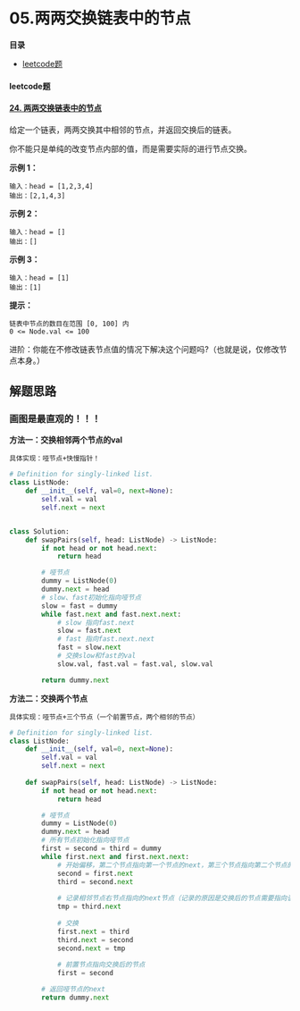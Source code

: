 # 05.两两交换链表中的节点

**目录**

- [leetcode题](#leetcode题)





#### leetcode题

#### [24. 两两交换链表中的节点](https://leetcode-cn.com/problems/swap-nodes-in-pairs/)

给定一个链表，两两交换其中相邻的节点，并返回交换后的链表。

你不能只是单纯的改变节点内部的值，而是需要实际的进行节点交换。

 

**示例 1：**

```
输入：head = [1,2,3,4]
输出：[2,1,4,3]
```

**示例 2：**

```
输入：head = []
输出：[]
```

**示例 3：**

```
输入：head = [1]
输出：[1]
```

**提示：**

```
链表中节点的数目在范围 [0, 100] 内
0 <= Node.val <= 100
```

进阶：你能在不修改链表节点值的情况下解决这个问题吗?（也就是说，仅修改节点本身。）



## 解题思路

### 画图是最直观的！！！

**方法一：交换相邻两个节点的val**

```
具体实现：哑节点+快慢指针！
```

```python
# Definition for singly-linked list.
class ListNode:
    def __init__(self, val=0, next=None):
        self.val = val
        self.next = next


class Solution:
    def swapPairs(self, head: ListNode) -> ListNode:
        if not head or not head.next:
            return head

        # 哑节点
        dummy = ListNode(0)
        dummy.next = head
        # slow、fast初始化指向哑节点
        slow = fast = dummy
        while fast.next and fast.next.next:
            # slow 指向fast.next
            slow = fast.next
            # fast 指向fast.next.next
            fast = slow.next
            # 交换slow和fast的val
            slow.val, fast.val = fast.val, slow.val

        return dummy.next
```



**方法二：交换两个节点**

```
具体实现：哑节点+三个节点（一个前置节点，两个相邻的节点）
```

```python
# Definition for singly-linked list.
class ListNode:
    def __init__(self, val=0, next=None):
        self.val = val
        self.next = next
        
    def swapPairs(self, head: ListNode) -> ListNode:
        if not head or not head.next:
            return head

        # 哑节点
        dummy = ListNode(0)
        dummy.next = head
        # 所有节点初始化指向哑节点
        first = second = third = dummy
        while first.next and first.next.next:
            # 开始偏移，第二个节点指向第一个节点的next，第三个节点指向第二个节点的next
            second = first.next
            third = second.next
			
            # 记录相邻节点右节点指向的next节点（记录的原因是交换后的节点需要指向该节点）
            tmp = third.next
            
            # 交换
            first.next = third
            third.next = second
            second.next = tmp
			
            # 前置节点指向交换后的节点
            first = second

        # 返回哑节点的next
        return dummy.next

```

